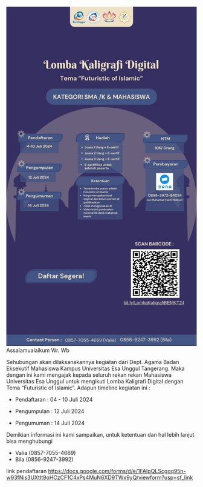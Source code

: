 ![alt text](<WhatsApp Image 2024-07-04 at 17.58.45_edfbf036.jpg>)
Assalamualaikum Wr. Wb

Sehubungan akan dilaksanakannya kegiatan dari Dept. Agama Badan Eksekutif Mahasiswa Kampus Universitas Esa Unggul Tangerang. Maka dengan ini kami mengajak kepada seluruh rekan rekan Mahasiswa Universitas Esa Unggul untuk mengikuti Lomba Kaligrafi Digital dengan Tema “Futuristic of Islamic”. Adapun timeline kegiatan ini :

- Pendaftaran    : 04 - 10 Juli 2024

- Pengumpulan    : 12 Juli 2024

- Pengumuman     : 14 Juli 2024

Demikian informasi ini kami sampaikan, untuk ketentuan dan hal lebih lanjut bisa menghubungi 
- Valia (0857-7055-4669)
- Bila (0856-9247-3992)

link pendaftaran 
https://docs.google.com/forms/d/e/1FAIpQLScgoq95n-w93fNis3UXtIt9oHCzCF1C4xPs4MuN6XD9TWx9yQ/viewform?usp=sf_link 